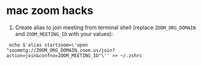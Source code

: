 # mac zoom hacks

1. Create alias to join meeting from terminal shell (replace `ZOOM_ORG_DOMAIN` and `ZOOM_MEETING_ID` with your values):

` echo $'alias startzoom=\'open "zoommtg://ZOOM_ORG_DOMAIN.zoom.us/join?action=join&confno=ZOOM_MEETING_ID"\'' >> ~/.zshrc`
